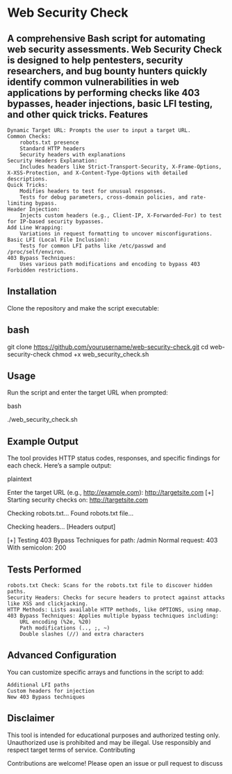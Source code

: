 <h1> Web Security Check </h1>

<h2> A comprehensive Bash script for automating web security assessments. Web Security Check is designed to help pentesters, security researchers, and bug bounty hunters quickly identify common vulnerabilities in web applications by performing checks like 403 bypasses, header injections, basic LFI testing, and other quick tricks.
Features </h2>

    Dynamic Target URL: Prompts the user to input a target URL.
    Common Checks:
        robots.txt presence
        Standard HTTP headers
        Security headers with explanations
    Security Headers Explanation:
        Includes headers like Strict-Transport-Security, X-Frame-Options, X-XSS-Protection, and X-Content-Type-Options with detailed descriptions.
    Quick Tricks:
        Modifies headers to test for unusual responses.
        Tests for debug parameters, cross-domain policies, and rate-limiting bypass.
    Header Injection:
        Injects custom headers (e.g., Client-IP, X-Forwarded-For) to test for IP-based security bypasses.
    Add Line Wrapping:
        Variations in request formatting to uncover misconfigurations.
    Basic LFI (Local File Inclusion):
        Tests for common LFI paths like /etc/passwd and /proc/self/environ.
    403 Bypass Techniques:
        Uses various path modifications and encoding to bypass 403 Forbidden restrictions.

<h2> Installation</h2>

Clone the repository and make the script executable:

<h2>bash</h2>

git clone https://github.com/yourusername/web-security-check.git
cd web-security-check
chmod +x web_security_check.sh

<h2>Usage</h2>

Run the script and enter the target URL when prompted:

bash

./web_security_check.sh

<h2>Example Output</h2>

The tool provides HTTP status codes, responses, and specific findings for each check. Here’s a sample output:

plaintext

Enter the target URL (e.g., http://example.com): http://targetsite.com
[+] Starting security checks on: http://targetsite.com

Checking robots.txt...
Found robots.txt file...

Checking headers...
[Headers output]

[+] Testing 403 Bypass Techniques for path: /admin
Normal request: 403
With semicolon: 200

<h2>Tests Performed</h2>

    robots.txt Check: Scans for the robots.txt file to discover hidden paths.
    Security Headers: Checks for secure headers to protect against attacks like XSS and clickjacking.
    HTTP Methods: Lists available HTTP methods, like OPTIONS, using nmap.
    403 Bypass Techniques: Applies multiple bypass techniques including:
        URL encoding (%2e, %20)
        Path modifications (.., ;, ~)
        Double slashes (//) and extra characters

<h2>Advanced Configuration</h2>

You can customize specific arrays and functions in the script to add:

    Additional LFI paths
    Custom headers for injection
    New 403 Bypass techniques

<h2>Disclaimer</h2>

This tool is intended for educational purposes and authorized testing only. Unauthorized use is prohibited and may be illegal. Use responsibly and respect target terms of service.
Contributing

Contributions are welcome! Please open an issue or pull request to discuss
